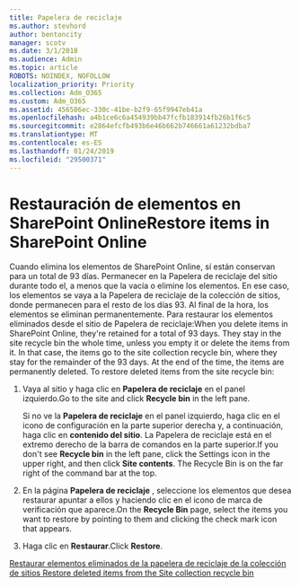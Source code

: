 ```yaml
---
title: Papelera de reciclaje
ms.author: stevhord
author: bentoncity
manager: scotv
ms.date: 3/1/2018
ms.audience: Admin
ms.topic: article
ROBOTS: NOINDEX, NOFOLLOW
localization_priority: Priority
ms.collection: Adm_O365
ms.custom: Adm_O365
ms.assetid: 456586ec-330c-41be-b2f9-65f9947eb41a
ms.openlocfilehash: a4b1ce6c6a454939bb47fcfb183914fb26b1f6c5
ms.sourcegitcommit: e2864efcfb493b6e46b662b746661a61232bdba7
ms.translationtype: MT
ms.contentlocale: es-ES
ms.lasthandoff: 01/24/2019
ms.locfileid: "29500371"
---
```

# <a name="restore-items-in-sharepoint-online"></a><span data-ttu-id="59202-102">Restauración de elementos en SharePoint Online</span><span class="sxs-lookup"><span data-stu-id="59202-102">Restore items in SharePoint Online</span></span>

<span data-ttu-id="59202-p101">Cuando elimina los elementos de SharePoint Online, sí están conservan para un total de 93 días. Permanecer en la Papelera de reciclaje del sitio durante todo el, a menos que la vacía o elimine los elementos. En ese caso, los elementos se vaya a la Papelera de reciclaje de la colección de sitios, donde permanecen para el resto de los días 93. Al final de la hora, los elementos se eliminan permanentemente. Para restaurar los elementos eliminados desde el sitio de Papelera de reciclaje:</span><span class="sxs-lookup"><span data-stu-id="59202-p101">When you delete items in SharePoint Online, they're retained for a total of 93 days. They stay in the site recycle bin the whole time, unless you empty it or delete the items from it. In that case, the items go to the site collection recycle bin, where they stay for the remainder of the 93 days. At the end of the time, the items are permanently deleted. To restore deleted items from the site recycle bin:</span></span>
  
1. <span data-ttu-id="59202-108">Vaya al sitio y haga clic en **Papelera de reciclaje** en el panel izquierdo.</span><span class="sxs-lookup"><span data-stu-id="59202-108">Go to the site and click **Recycle bin** in the left pane.</span></span> 
    
    <span data-ttu-id="59202-p102">Si no ve la **Papelera de reciclaje** en el panel izquierdo, haga clic en el icono de configuración en la parte superior derecha y, a continuación, haga clic en **contenido del sitio**. La Papelera de reciclaje está en el extremo derecho de la barra de comandos en la parte superior.</span><span class="sxs-lookup"><span data-stu-id="59202-p102">If you don't see **Recycle bin** in the left pane, click the Settings icon in the upper right, and then click **Site contents**. The Recycle Bin is on the far right of the command bar at the top.</span></span>
    
2. <span data-ttu-id="59202-111">En la página **Papelera de reciclaje** , seleccione los elementos que desea restaurar apuntar a ellos y haciendo clic en el icono de marca de verificación que aparece.</span><span class="sxs-lookup"><span data-stu-id="59202-111">On the **Recycle Bin** page, select the items you want to restore by pointing to them and clicking the check mark icon that appears.</span></span> 
    
3. <span data-ttu-id="59202-112">Haga clic en **Restaurar**.</span><span class="sxs-lookup"><span data-stu-id="59202-112">Click **Restore**.</span></span>
    
[<span data-ttu-id="59202-113">Restaurar elementos eliminados de la papelera de reciclaje de la colección de sitios </span><span class="sxs-lookup"><span data-stu-id="59202-113">Restore deleted items from the Site collection recycle bin</span></span>](https://go.microsoft.com/fwlink/?linkid=866439)
  

